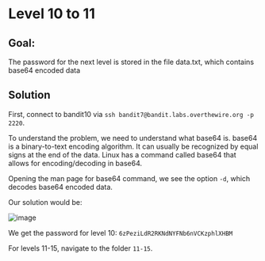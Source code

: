 
# Level 10 to 11

## Goal:
The password for the next level is stored in the file data.txt, which contains base64 encoded data

## Solution
First, connect to bandit10 via `ssh bandit7@bandit.labs.overthewire.org -p 2220`.

To understand the problem, we need to understand what base64 is. base64 is a binary-to-text encoding algorithm. It can usually be recognized by equal signs at the end of the data. Linux has a command called base64 that allows for encoding/decoding in base64.

Opening the man page for base64 command, we see the option `-d`, which decodes base64 encoded data.

Our solution would be:

![image](https://github.com/Abhinaenae/BanditGame/assets/92381984/caf27ad9-df2b-4d78-b0cb-f9535487fc8b)

We get the password for level 10: `6zPeziLdR2RKNdNYFNb6nVCKzphlXHBM`

For levels 11-15, navigate to the folder `11-15`.
